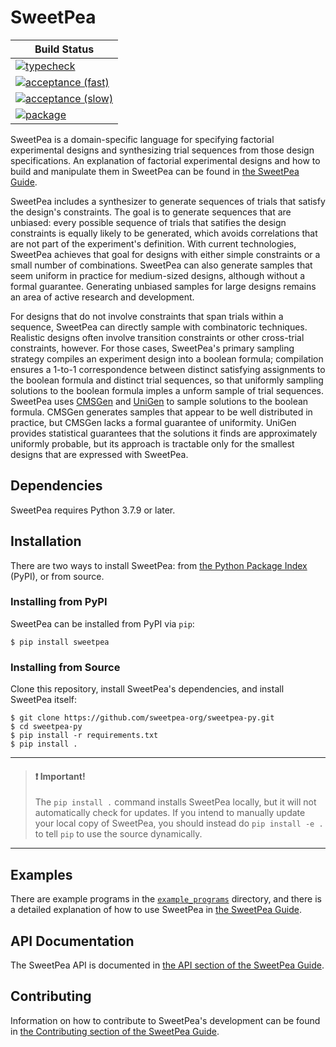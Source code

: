 SweetPea
========

| Build Status                                                                                                               |
|----------------------------------------------------------------------------------------------------------------------------|
| [![typecheck](../../actions/workflows/typecheck.yml/badge.svg)](../../actions/workflows/typecheck.yml)                     |
| [![acceptance (fast)](../../actions/workflows/acceptance-fast.yml/badge.svg)](../../actions/workflows/acceptance-fast.yml) |
| [![acceptance (slow)](../../actions/workflows/acceptance-slow.yml/badge.svg)](../../actions/workflows/acceptance-slow.yml) |
| [![package](../../actions/workflows/test.yml/badge.svg)](../../actions/workflows/test.yml)                                 |

SweetPea is a domain-specific language for specifying factorial experimental
designs and synthesizing trial sequences from those design specifications. An
explanation of factorial experimental designs and how to build and manipulate
them in SweetPea can be found in [the SweetPea
Guide](https://sweetpea-org.github.io).

SweetPea includes a synthesizer to generate sequences of trials that
satisfy the design's constraints. The goal is to generate sequences
that are unbiased: every possible sequence of trials that satifies the
design constraints is equally likely to be generated, which avoids
correlations that are not part of the experiment's definition. With
current technologies, SweetPea achieves that goal for designs with
either simple constraints or a small number of combinations. SweetPea
can also generate samples that seem uniform in practice for
medium-sized designs, although without a formal guarantee. Generating
unbiased samples for large designs remains an area of active research
and development.

For designs that do not involve constraints that span trials within a
sequence, SweetPea can directly sample with combinatoric techniques.
Realistic designs often involve transition constraints or other
cross-trial constraints, however. For those cases, SweetPea's primary
sampling strategy compiles an experiment design into a boolean
formula; compilation ensures a 1-to-1 correspondence between distinct
satisfying assignments to the boolean formula and distinct trial
sequences, so that uniformly sampling solutions to the boolean formula
imples a unform sample of trial sequences. SweetPea uses
[CMSGen](https://github.com/kuldeepmeel/cmsgen) and
[UniGen](https://github.com/kuldeepmeel/unigen) to sample solutions to
the boolean formula. CMSGen generates samples that appear to be well
distributed in practice, but CMSGen lacks a formal guarantee of
uniformity. UniGen provides statistical guarantees that the solutions
it finds are approximately uniformly probable, but its approach is
tractable only for the smallest designs that are expressed with
SweetPea.


## Dependencies

SweetPea requires Python 3.7.9 or later.


## Installation

There are two ways to install SweetPea: from [the Python Package
Index](https://pypi.org) (PyPI), or from source.


### Installing from PyPI

SweetPea can be installed from PyPI via `pip`:

    $ pip install sweetpea


### Installing from Source

Clone this repository, install SweetPea's dependencies, and install
SweetPea itself:

    $ git clone https://github.com/sweetpea-org/sweetpea-py.git
    $ cd sweetpea-py
    $ pip install -r requirements.txt
    $ pip install .

---

> #### :exclamation: Important!
>
> The `pip install .` command installs SweetPea locally, but it will not
> automatically check for updates. If you intend to manually update your local
> copy of SweetPea, you should instead do `pip install -e .` to tell `pip` to
> use the source dynamically.

---


## Examples

There are example programs in the [`example_programs`](example_programs/)
directory, and there is a detailed explanation of how to use SweetPea in [the
SweetPea Guide](https://sweetpea-org.github.io).


## API Documentation

The SweetPea API is documented in [the API section of the SweetPea
Guide](https://sweetpea-org.github.io/api.html).


## Contributing

Information on how to contribute to SweetPea's development can be found in [the
Contributing section of the SweetPea
Guide](https://sweetpea-org.github.io/guide/contributing.html).
